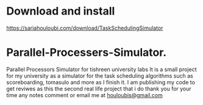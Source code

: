 # Download and install
https://sariahouloubi.com/download/TaskSchedulingSimulator


# Parallel-Processers-Simulator.
Parallel Processors Simulator for  tishreen university labs
It is a small project for my university as a simulator for the task scheduling algorithms such as scoreboarding, tomasulo and more
as I finish it.
I am publishing my code to get reviwes as this the second real life project that i do 
thank you for your time
any notes comment or email me at houloubis@gmail.com
